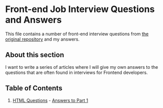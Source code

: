 # Front-end Job Interview Questions and Answers

This file contains a number of front-end interview questions from [the original repository](https://github.com/h5bp/Front-end-Developer-Interview-Questions) and my answers.

## About this section

I want to write a series of articles where I will give my own answers to the questions that are often found in interviews for Frontend developers.

## Table of Contents

1. [HTML Questions](https://github.com/utatti/Front-end-Developer-Interview-Questions-And-Answers#general-questions) - [Answers to Part 1](https://github.com/Alexandrshy/articles/tree/master/interview-questions/html-question-path-1)
